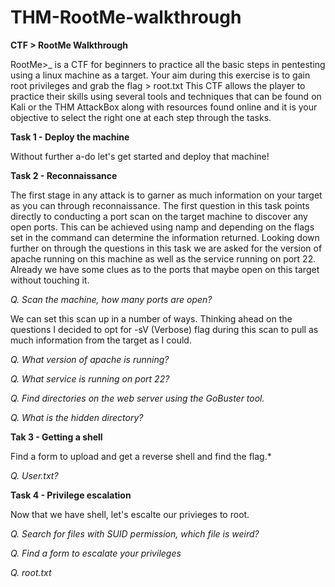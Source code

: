 # THM-RootMe-walkthrough
**CTF > RootMe Walkthrough**


RootMe>_ is a CTF for beginners to practice all the basic steps in pentesting using a linux machine as a target. Your aim during this exercise is to gain root privileges and grab the flag > root.txt This CTF allows the player to practice their skills using several tools and techniques that can be found on Kali or the THM AttackBox along with resources found online and it is your objective to select the right one at each step through the tasks. 



**Task 1 - Deploy the machine**

  Without further a-do let's get started and deploy that machine!

**Task 2 - Reconnaissance**

The first stage in any attack is to garner as much information on your target as you can through reconnaissance. The first question in this task points directly to conducting a port scan on the target machine to discover any open ports. This can be achieved using namp and depending on the flags set in the command can determine the information returned. Looking down further on through the questions in this task we are asked for the version of apache running on this machine as well as the service running on port 22.  Already we have some clues as to the ports that maybe open on this target without touching it.  

  *Q. Scan the machine, how many ports are open?*

  We can set this scan up in a number of ways.  Thinking ahead on the questions I decided to opt for -sV (Verbose) flag during this scan to pull as much information     from the target as I could. 

  *Q. What version of apache is running?*

  *Q. What service is running on port 22?*

  *Q. Find directories on the web server using the GoBuster tool.* 

  *Q. What is the hidden directory?*




**Tak 3 - Getting a shell**

  Find a form to upload and get a reverse shell and find the flag.*

  *Q. User.txt?*

**Task 4 - Privilege escalation**

  Now that we have shell, let's escalte our privieges to root.

  *Q. Search for files with SUID permission, which file is weird?*

  *Q. Find a form to escalate your privileges*

  *Q. root.txt*

